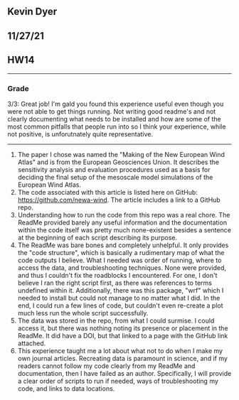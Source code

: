 ## Kevin Dyer
## 11/27/21
## HW14
_____________________________________________________________
### Grade
3/3: Great job! I'm gald you found this experience useful even though you were not able to get things running.  Not writing good readme's and not clearly documenting what needs to be installed and how are some of the most common pitfalls that people run into so I think your experience, while not positive, is unforutnately quite representative. 
____

1. The paper I chose was named the "Making of the New European Wind Atlas" and is from the European Geosciences Union. It describes the sensitivity
analysis and evaluation procedures used as a basis for deciding the final setup of the mesoscale model simulations of the European Wind Atlas.
2. The code associated with this article is listed here on GitHub: https://github.com/newa-wind. The article includes a link to a GitHub repo.
3. Understanding how to run the code from this repo was a real chore. The ReadMe provided barely any useful information and the documentation within
the code itself was pretty much none-existent besides a sentence at the beginning of each script describing its purpose.
4. The ReadMe was bare bones and completely unhelpful. It only provides the "code structure", which is basically a rudimentary map of what the code
outputs I believe. What I needed was order of running, where to access the data, and troubleshooting techniques. None were provided, and thus I couldn't
fix the roadblocks I encountered. For one, I don't believe I ran the right script first, as there was references to terms undefined within it.
Additionally, there was this package, "wrf" which I needed to install but could not manage to no matter what I did. In the end, I could run a few lines
of code, but couldn't even re-create a plot much less run the whole script successfully.
5. The data was stored in the repo, from what I could surmise. I could access it, but there was nothing noting its presence or placement in the ReadMe.
It did have a DOI, but that linked to a page with the GitHub link attached.
6. This experience taught me a lot about what not to do when I make my own journal articles. Recreating data is paramount in science, and if my readers
cannot follow my code clearly from my ReadMe and documentation, then I have failed as an author. Specifically, I will provide a clear order of
scripts to run if needed, ways of troubleshooting my code, and links to data locations.
